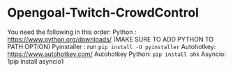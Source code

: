 # Opengoal-Twitch-CrowdControl
You need the following in this order:
Python : https://www.python.org/downloads/ (MAKE SURE TO ADD PYTHON TO PATH OPTION)
Pyinstaller : run `pip install -U pyinstaller`
Autohotkey: https://www.autohotkey.com/
Autohotkey Python: `pip install ahk`
Asyncio: 1pip install asyncio1
